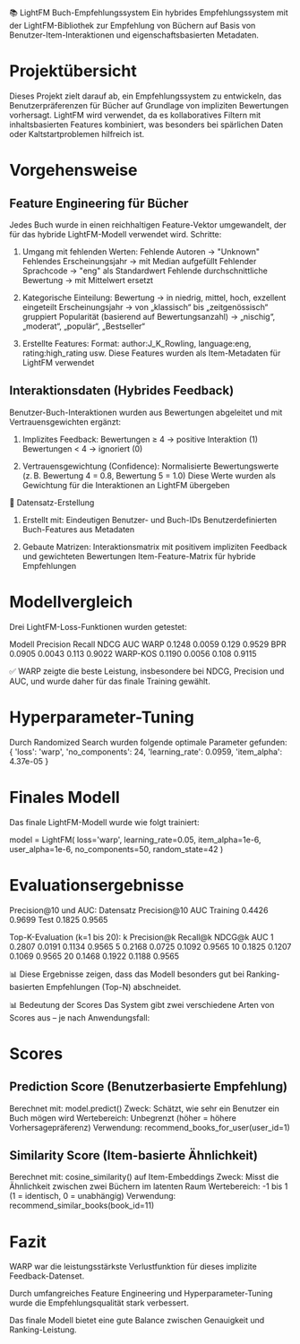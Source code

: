 📚 LightFM Buch-Empfehlungssystem
Ein hybrides Empfehlungssystem mit der LightFM-Bibliothek zur Empfehlung von Büchern auf Basis von Benutzer-Item-Interaktionen und eigenschaftsbasierten Metadaten.

# Projektübersicht
Dieses Projekt zielt darauf ab, ein Empfehlungssystem zu entwickeln, das Benutzerpräferenzen für Bücher auf Grundlage von impliziten Bewertungen vorhersagt. LightFM wird verwendet, da es kollaboratives Filtern mit inhaltsbasierten Features kombiniert, was besonders bei spärlichen Daten oder Kaltstartproblemen hilfreich ist.

# Vorgehensweise
## Feature Engineering für Bücher
Jedes Buch wurde in einen reichhaltigen Feature-Vektor umgewandelt, der für das hybride LightFM-Modell verwendet wird. Schritte:
1. Umgang mit fehlenden Werten:
Fehlende Autoren → "Unknown"
Fehlendes Erscheinungsjahr → mit Median aufgefüllt
Fehlender Sprachcode → "eng" als Standardwert
Fehlende durchschnittliche Bewertung → mit Mittelwert ersetzt

2. Kategorische Einteilung:
Bewertung → in niedrig, mittel, hoch, exzellent eingeteilt
Erscheinungsjahr → von „klassisch“ bis „zeitgenössisch“ gruppiert
Popularität (basierend auf Bewertungsanzahl) → „nischig“, „moderat“, „populär“, „Bestseller“

3. Erstellte Features:
Format: author:J_K_Rowling, language:eng, rating:high_rating usw.
Diese Features wurden als Item-Metadaten für LightFM verwendet

## Interaktionsdaten (Hybrides Feedback)
Benutzer-Buch-Interaktionen wurden aus Bewertungen abgeleitet und mit Vertrauensgewichten ergänzt:
1. Implizites Feedback:
Bewertungen ≥ 4 → positive Interaktion (1)
Bewertungen < 4 → ignoriert (0)

2. Vertrauensgewichtung (Confidence):
Normalisierte Bewertungswerte (z. B. Bewertung 4 = 0.8, Bewertung 5 = 1.0)
Diese Werte wurden als Gewichtung für die Interaktionen an LightFM übergeben

🔹 Datensatz-Erstellung
1. Erstellt mit:
Eindeutigen Benutzer- und Buch-IDs
Benutzerdefinierten Buch-Features aus Metadaten

2. Gebaute Matrizen:
Interaktionsmatrix mit positivem impliziten Feedback und gewichteten Bewertungen
Item-Feature-Matrix für hybride Empfehlungen

# Modellvergleich
Drei LightFM-Loss-Funktionen wurden getestet:

Modell	Precision	Recall	NDCG	AUC
WARP	0.1248	0.0059	0.129	0.9529
BPR	0.0905	0.0043	0.113	0.9022
WARP-KOS	0.1190	0.0056	0.108	0.9115

✅ WARP zeigte die beste Leistung, insbesondere bei NDCG, Precision und AUC, und wurde daher für das finale Training gewählt.

# Hyperparameter-Tuning
Durch Randomized Search wurden folgende optimale Parameter gefunden:
{
  'loss': 'warp',
  'no_components': 24,
  'learning_rate': 0.0959,
  'item_alpha': 4.37e-05
}


# Finales Modell
Das finale LightFM-Modell wurde wie folgt trainiert:

model = LightFM(
    loss='warp',
    learning_rate=0.05,
    item_alpha=1e-6,
    user_alpha=1e-6,
    no_components=50,
    random_state=42
)


# Evaluationsergebnisse
Precision@10 und AUC:
Datensatz	Precision@10	AUC
Training	0.4426	0.9699
Test	0.1825	0.9565

Top-K-Evaluation (k=1 bis 20):
k	Precision@k	Recall@k	NDCG@k	AUC
1	0.2807	0.0191	0.1134	0.9565
5	0.2168	0.0725	0.1092	0.9565
10	0.1825	0.1207	0.1069	0.9565
20	0.1468	0.1922	0.1188	0.9565

📊 Diese Ergebnisse zeigen, dass das Modell besonders gut bei Ranking-basierten Empfehlungen (Top-N) abschneidet.

📊 Bedeutung der Scores
Das System gibt zwei verschiedene Arten von Scores aus – je nach Anwendungsfall:

# Scores
## Prediction Score (Benutzerbasierte Empfehlung)
Berechnet mit: model.predict()
Zweck: Schätzt, wie sehr ein Benutzer ein Buch mögen wird
Wertebereich: Unbegrenzt (höher = höhere Vorhersagepräferenz)
Verwendung:
recommend_books_for_user(user_id=1)

## Similarity Score (Item-basierte Ähnlichkeit)
Berechnet mit: cosine_similarity() auf Item-Embeddings
Zweck: Misst die Ähnlichkeit zwischen zwei Büchern im latenten Raum
Wertebereich: -1 bis 1 (1 = identisch, 0 = unabhängig)
Verwendung:
recommend_similar_books(book_id=11)


# Fazit
WARP war die leistungsstärkste Verlustfunktion für dieses implizite Feedback-Datenset.

Durch umfangreiches Feature Engineering und Hyperparameter-Tuning wurde die Empfehlungsqualität stark verbessert.

Das finale Modell bietet eine gute Balance zwischen Genauigkeit und Ranking-Leistung.